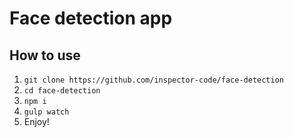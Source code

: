 # Face detection app  
## How to use
1. ```git clone https://github.com/inspector-code/face-detection ```
1. ```cd face-detection```
1. ```npm i```
1. ```gulp watch```
1. Enjoy!